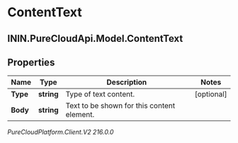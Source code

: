 # ContentText

## ININ.PureCloudApi.Model.ContentText

## Properties

|Name | Type | Description | Notes|
|------------ | ------------- | ------------- | -------------|
| **Type** | **string** | Type of text content. | [optional] |
| **Body** | **string** | Text to be shown for this content element. | |



_PureCloudPlatform.Client.V2 216.0.0_
